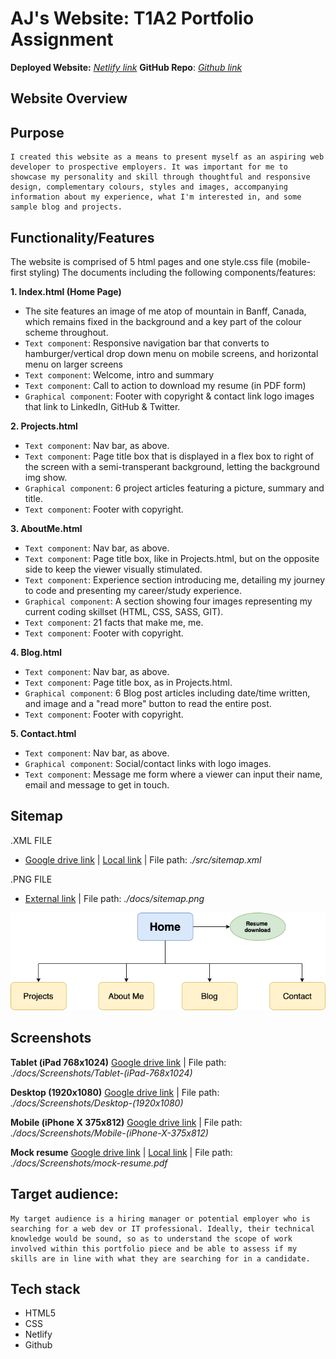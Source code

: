 # AJ's Website: T1A2 Portfolio Assignment

**Deployed Website:** *[Netlify link](https://alj-codes.netlify.app/)*
**GitHub Repo**: *[Github link](https://github.com/angieloux/AngelaJohnson_T1A2)*

## **Website Overview**

## **Purpose**
    I created this website as a means to present myself as an aspiring web developer to prospective employers. It was important for me to showcase my personality and skill through thoughtful and responsive design, complementary colours, styles and images, accompanying information about my experience, what I'm interested in, and some sample blog and projects.

## **Functionality/Features**

The website is comprised of 5 html pages and one style.css file (mobile-first styling) The documents including the following components/features:

**1. Index.html (Home Page)**
  * The site features an image of me atop of mountain in Banff, Canada, which remains fixed in the background and a key part of the colour scheme throughout.
  * `Text component`: Responsive navigation bar that converts to hamburger/vertical drop down menu on mobile screens, and horizontal menu on larger screens
  * `Text component`: Welcome, intro and summary
  * `Text component`: Call to action to download my resume (in PDF form)
  * `Graphical component`: Footer with copyright & contact link logo images that link to LinkedIn, GitHub & Twitter.
  

**2. Projects.html**
  * `Text component`: Nav bar, as above. 
  * `Text component`: Page title box that is displayed in a flex box to right of the screen with a semi-transperant background, letting the background img show. 
  * `Graphical component`: 6 project articles featuring a picture, summary and title.
  * `Text component`: Footer with copyright.

**3. AboutMe.html**
  * `Text component`: Nav bar, as above. 
  * `Text component`: Page title box, like in Projects.html, but on the opposite side to keep the viewer visually stimulated.
  * `Text component`: Experience section introducing me, detailing my journey to code and presenting my career/study experience. 
  * `Graphical component`: A section showing four images representing my current coding skillset (HTML, CSS, SASS, GIT).
  * `Text component`: 21 facts that make me, me. 
  * `Text component`: Footer with copyright.

**4. Blog.html**
  * `Text component`: Nav bar, as above. 
  * `Text component`: Page title box, as in Projects.html.
  * `Graphical component`: 6 Blog post articles including date/time written, and image and a "read more" button to read the entire post.
  * `Text component`: Footer with copyright.

**5. Contact.html**
  * `Text component`: Nav bar, as above. 
  * `Graphical component`: Social/contact links with logo images.
  * `Text component`: Message me form where a viewer can input their name, email and message to get in touch.
  
## **Sitemap**

.XML FILE

  * [Google drive link](https://drive.google.com/file/d/1b-wgYepXLb2MmiR3ACCDI2GhmE-WRIys/view?usp=sharing) | [Local link](./docs/Sitemap.xml) | File path: *./src/sitemap.xml*

.PNG FILE
  * [External link](https://drive.google.com/file/d/1dGP5ZmtCUoS8PgQFGHFd1u7WUo3AKrZY/view?usp=sharing) | File path: *./docs/sitemap.png*

![Sitemap.png](./docs/Sitemap.png)


## **Screenshots**

**Tablet (iPad 768x1024)** [Google drive link](https://drive.google.com/drive/folders/12d4jKqtSwZ8qKqhK1dNjQKFCVi-1zq7u?usp=sharing) | File path: *./docs/Screenshots/Tablet-(iPad-768x1024)*

**Desktop (1920x1080)** [Google drive link](https://drive.google.com/drive/folders/1eHaOV9jI36ytJsRlEYc0E67nmcWfqzNs?usp=sharing) | File path: *./docs/Screenshots/Desktop-(1920x1080)*

**Mobile (iPhone X 375x812)** [Google drive link](https://drive.google.com/drive/folders/101Ilhb4HagNFq1iNv-UzwnfV-OtLow3T?usp=sharing) | File path: *./docs/Screenshots/Mobile-(iPhone-X-375x812)*

**Mock resume** [Google drive link](https://drive.google.com/file/d/1HgiDHsK0Lr5h0uZxt8DbiScxTiY2MI1B/view?usp=sharing) | [Local link](./docs/Screenshots/mock-resume.pdf) | File path: *./docs/Screenshots/mock-resume.pdf*


## **Target audience:**

    My target audience is a hiring manager or potential employer who is searching for a web dev or IT professional. Ideally, their technical knowledge would be sound, so as to understand the scope of work involved within this portfolio piece and be able to assess if my skills are in line with what they are searching for in a candidate. 


## **Tech stack**
- HTML5
- CSS
- Netlify
- Github
